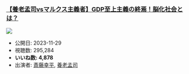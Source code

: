 ### [【養老孟司vsマルクス主義者】GDP至上主義の終焉！脳化社会とは？](https://www.youtube.com/watch?v=MydaJAtKsZk)
[![](https://img.youtube.com/vi/MydaJAtKsZk/sddefault.jpg)](https://www.youtube.com/watch?v=MydaJAtKsZk)
-   公開日: 2023-11-29
-   視聴数: 295,284
-   **いいね数: 4,878**
-   出演者: [斎藤幸平](/rehacq_fan/people/斎藤幸平 "wikilink"), [養老孟司](/rehacq_fan/people/養老孟司 "wikilink")
